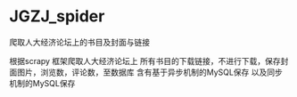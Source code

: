 # JGZJ_spider
爬取人大经济论坛上的书目及封面与链接

根据scrapy 框架爬取人大经济论坛上 所有书目的下载链接，不进行下载，保存封面图片，浏览数，评论数，至数据库
含有基于异步机制的MySQL保存
以及同步机制的MySQL保存
